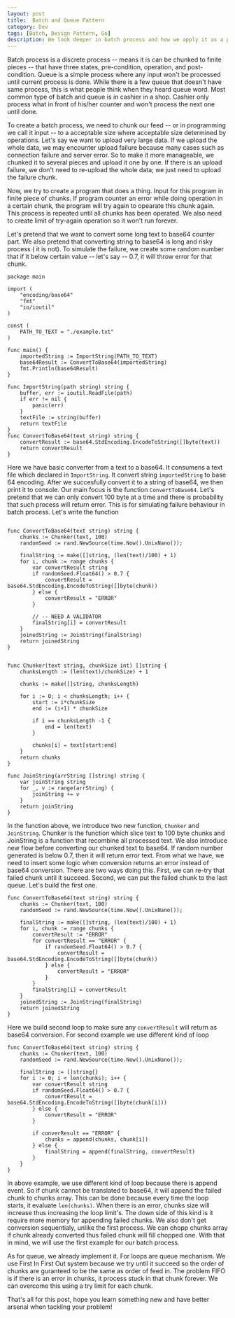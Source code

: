 ```yaml
---
layout: post
title:  Batch and Queue Pattern
category: Dev
tags: [Batch, Design Pattern, Go]
description: We look deeper in batch process and how we apply it as a program
---
```


Batch process is a discrete process -- means it is can be chunked to finite pieces -- that have three states, pre-condition, operation, and post-condition.
Queue is a simple process where any input won't be processed until current process is done. While there is a few queue that doesn't have same process,
this is what people think when they heard queue word. Most common type of batch and queue is in cashier in a shop. Cashier only process what in front of
his/her counter and won't process the next one until done.

To create a batch process, we need to chunk our feed -- or in programming we call it input -- to a acceptable size where acceptable size determined
by operations. Let's say we want to upload very large data. If we upload the whole data, we may encounter upload failure because many cases such as
connection failure and server error. So to make it more manageable, we chunked it to several pieces and upload it one by one. If there is an upload failure,
we don't need to re-upload the whole data; we just need to upload the failure chunk.

Now, we try to create a program that does a thing. Input for this program in finite piece of chunks. If program counter an error while doing operation in 
a certain chunk, the program will try again to opearate this chunk again. This process is repeated until all chunks has been operated. We also need to 
create limit of try-again operation so it won't run forever.

Let's pretend that we want to convert some long text to base64 counter part. We also pretend that converting string to base64 is long and risky process (
it is not). To simulate the failure, we create some random number that if it below certain value -- let's say -- 0.7, it will throw error for that chunk.

```golang
package main

import (
	"encoding/base64"
	"fmt"
	"io/ioutil"
)

const (
	PATH_TO_TEXT = "./example.txt"
)

func main() {
	importedString := ImportString(PATH_TO_TEXT)
	base64Result := ConvertToBase64(importedString)
	fmt.Println(base64Result)
}

func ImportString(path string) string {
	buffer, err := ioutil.ReadFile(path)
	if err != nil {
		panic(err)
	}
	textFile := string(buffer)
	return textFile
}
func ConvertToBase64(text string) string {
	convertResult := base64.StdEncoding.EncodeToString([]byte(text))
	return convertResult
}
```

Here we have basic converter from a text to a base64. It consumens a text file which declared in `ImportString`. It convert string `importedString` to base 64 encoding.
After we succesfully convert it to a string of base64, we then print it to console. Our main focus is the function `ConvertToBase64`. Let's pretend that we can only
convert 100 byte at a time and there is probability that such process will return error. This is for simulating failure behaviour in batch process. Let's write the function

```golang

func ConvertToBase64(text string) string {
	chunks := Chunker(text, 100)
	randomSeed := rand.NewSource(time.Now().UnixNano());

	finalString := make([]string, (len(text)/100) + 1)
	for i, chunk := range chunks {
		var convertResult string
		if randomSeed.Float64() > 0.7 {
			convertResult = base64.StdEncoding.EncodeToString([]byte(chunk))
		} else {
			convertResult = "ERROR"
		}

		// -- NEED A VALIDATOR
		finalString[i] = convertResult
	}
	joinedString := JoinString(finalString)
	return joinedString
}


func Chunker(text string, chunkSize int) []string {
	chunksLength := (len(text)/chunkSize) + 1
	
	chunks := make([]string, chunksLength)
	
	for i := 0; i < chunksLength; i++ {
		start := i*chunkSize
		end := (i+1) * chunkSize
		
		if i == chunksLength -1 {
			end = len(text)
		}
		
		chunks[i] = text[start:end]
	}
	return chunks
}

func JoinString(arrString []string) string {
	var joinString string
	for _, v := range(arrString) {
		joinString += v
	}
	return joinString
}
```
In the function above, we introduce two new function, `Chunker` and `JoinString`. Chunker is the function which slice text to 100 byte chunks and JoinString is
a function that recombine all processed text. We also introduce new flow before converting our chunked text to base64. If random number generated is below 0.7, 
then it will return error text. From what we have, we need to insert some logic when conversion returns an error instead of base64 conversion. There are two ways
doing this. First, we can re-try that failed chunk until it succeed. Second, we can put the failed chunk to the last queue. Let's build the first one.

```golang
func ConvertToBase64(text string) string {
	chunks := Chunker(text, 100)
	randomSeed := rand.NewSource(time.Now().UnixNano());

	finalString := make([]string, (len(text)/100) + 1)
	for i, chunk := range chunks {
		convertResult := "ERROR"
		for convertResult == "ERROR" {
			if randomSeed.Float64() > 0.7 {
				convertResult = base64.StdEncoding.EncodeToString([]byte(chunk))
			} else {
				convertResult = "ERROR"
			}
		}
		finalString[i] = convertResult
	}
	joinedString := JoinString(finalString)
	return joinedString
}
```

Here we build second loop to make sure any `convertResult` will return as base64 conversion. For second example we use different kind of loop

```golang
func ConvertToBase64(text string) string {
	chunks := Chunker(text, 100)
	randomSeed := rand.NewSource(time.Now().UnixNano());

	finalString := []string{}
	for i := 0; i < len(chunks); i++ {
		var convertResult string
		if randomSeed.Float64() > 0.7 {
			convertResult = base64.StdEncoding.EncodeToString([]byte(chunk[i]))
		} else {
			convertResult = "ERROR"
		}

		if converResult == "ERROR" {
			chunks = append(chunks, chunk[i])
		} else {
			finalString = append(finalString, convertResult)
		}
	}
}
```
In above example, we use different kind of loop because there is append event. So if chunk cannot be translated to base64, it will append the failed chunk to
chunks array. This can be done because every time the loop starts, it evaluate `len(chunks)`. When there is an error, chunks size will increase thus increasing 
the loop limit's. The down side of this kind is it require more memory for appending failed chunks. We also don't get conversion sequentialy, unlike the first process.
We can chopp chunks array if chunk already converted thus failed chunk will fill chopped one. With that in mind, we will use the first example for our batch process.

As for queue, we already implement it. For loops are queue mechanism. We use First In First Out system because we try until it succeed so the order of chunks are guranteed
to be the same as order of feed in. The problem FIFO is if there is an error in chunks, it process stuck 
in that chunk forever. We can overcome this using a try limit for each chunk.

That's all for this post, hope you learn something new and have better arsenal when tackling your problem!
